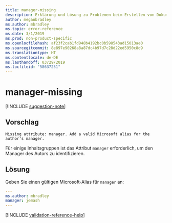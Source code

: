 ```yaml
---
title: manager-missing
description: Erklärung und Lösung zu Problemen beim Erstellen von Dokumentationsartikeln – manager-missing
author: meganbradley
ms.author: mbradley
ms.topic: error-reference
ms.date: 3/1/2019
ms.prod: non-product-specific
ms.openlocfilehash: af23f2cab1fd948b4192bc0b598543ad15013ae0
ms.sourcegitcommit: 8e897e90268a8a87dc4b97d7c28d22ed5950c8d9
ms.translationtype: HT
ms.contentlocale: de-DE
ms.lasthandoff: 03/29/2019
ms.locfileid: "58637251"
---
```

# <a name="manager-missing"></a>manager-missing

[!INCLUDE [suggestion-note](includes/suggestion-note.md)]

## <a name="suggestion"></a>Vorschlag

`Missing attribute: manager. Add a valid Microsoft alias for the author's manager.`

Für einige Inhaltsgruppen ist das Attribut `manager` erforderlich, um den Manager des Autors zu identifizieren.

## <a name="resolution"></a>Lösung

Geben Sie einen gültigen Microsoft-Alias für `manager` an:

```yml
---
ms.author: mbradley
manager: jemash
---
```

<!--make sure to add this file to your includes folder and verify the path-->
[!INCLUDE [validation-reference-help](includes/validation-reference-help.md)]
